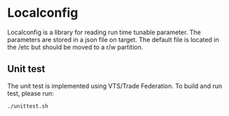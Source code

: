 # Localconfig

Localconfig is a library for reading run time tunable parameter. The parameters are stored in a json file on target. The default file is located in the /etc but should be moved to a r/w partition.

## Unit test

The unit test is implemented using VTS/Trade Federation. To build and run test, please run:

    ./unittest.sh
